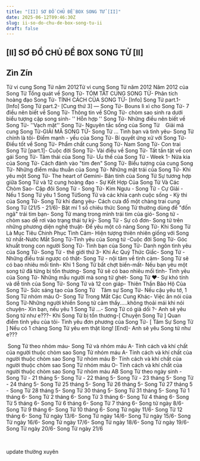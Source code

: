 ```yaml
---
title: "[II] SƠ ĐỒ CHỦ ĐỀ BOX SONG TỬ [II]"
date: 2025-06-12T09:46:30Z
slug: ii-so-do-chu-de-box-song-tu-ii
draft: false
---
```


## [II] SƠ ĐỒ CHỦ ĐỀ BOX SONG TỬ [II]

## Zìn Zín

Tử vi cung Song Tử năm 2012​Tử vi cung Song Tử năm 2012​ ​Năm 2012 của Song Tử​ ​Tổng quát về Song Tử​- TÓM TẮT CUNG SONG TỬ​- Phân tích hoàng đạo Song Tử​- TÍNH CÁCH CỦA SONG TỬ​- [Info] Song Tử part.1​- [Info] Song Tử part.2​- [Cung thứ 3] — Song Tử​- Bouns lì xì cho Song Tử​- 7 điều nên biết về Song Tử​- Thông tin về SOng Tử- chòm sao sinh ra dưới biểu tượng cặp song sinh​- '' Hỗn hợp '' Song Tử​- Những điều nên biết về Song Tử​- ''Vạch mặt'' Song Tử​- Nguyên tắc sống của Song Tử​ ​ ​ ​ ​Giải mã cung Song Tử​-GIẢI MÃ SONG TỬ​- Song Tử ... Tình bạn và tình yêu​- Song Tử chính là tôi​- Điểm mạnh - yếu của Song Tử​- Bí quyết ứng xử với Song Tử​- Điều tốt về Song Tử​- Phẩm chất cung Song Tử​- Nam Song Tử​- Con trai Song Tử [part.1]​- Cuộc đời Song Tử​- Vài điều về Song Tử​- Tất tần tật về con gái Song Tử​- Tâm thái của Song Tử​- Ưu thế của Song Tử - Week 1​- Nửa kia của Song Tử​- Cách đánh vào "tim đen" Song Tử​- Biểu tượng của cung Song Tử​- Những điểm mâu thuẫn của Song Tử​- Những mặt trái của Song Tử​- Khi yêu một Song Tử​- The heart of Gemini​- Bản tính của Song Tử​ ​Sự tương hợp giữa Song Tử và 12 cung hoàng đạo​ ​- Sự Kết Hợp Của Song Tử Và Các Chòm Sao​- Cặp đôi Song Tử - Song Tử​- Kim Ngưu - Song Tử - Cự Giải​ - Nếu 1 Song Tử yêu 1 Song Tử​ 
 ​Song Tử và các khía cạnh cuộc sống ​- Kỳ thi của Song Tử​- Song Tử khi đang yêu​- Cách cưa đổ một chàng trai cung Song Tử (21/5 - 21/6)​- Bật mí 1 số chiêu thức Song Tử thường dùng để "đốn ngã" trái tim bạn​- Song Tử mang trong mình trái tim của gió​- Song tử - chòm sao dễ rơi vào trạng thái tự kỷ​- Song Tử - Sự cô đơn​- Song tử trên những phương diện nghệ thuật​- Để yêu một cô nàng Song Tử​- Khi Song Tử Là Mục Tiêu Chinh Phục Tình Cảm​- Hiện tượng thiên nhiên giống với Song tử nhất​-Nước Mắt Song Tử​-Tình yêu của Song tử ​-Cuộc đời Song Tử​- Góc khuất trong con người Song Tử​- Tình bạn của Song Tử​- Danh ngôn tình yêu của Song Tử​- Song Tử - thế giới thứ 3​- Khi Ác Quỷ Thức Giấc​- Song Tử - Những điều trái ngược có thật​- Song Tử - nội tâm về tình cảm​- Song Tử sẽ có bao nhiêu mối tình​- Khi 1 Song Tử bất chợt biến-mất​- Nếu bạn yêu một song tử đã từng bị tổn thương​- Song Tử sẽ có bao nhiêu mối tình​- Tình yêu của Song Tử​- Những mẫu người mà song tử ghét​- Song Tử ♥​- Sự khó tính và dễ tính của Song Tử​- Song Tử và 12 con giáp​- Thiên Thần Bảo Hộ Của Song Tử​- Sức sáng tạo của Song Tử​ 
 ​ ​ ​ ​Tâm sự Song Tử​- Nếu cậu yêu tớ, 1 Song Tử nhóm máu O​- Song Tử Trong Mắt Các Cung Khác​- Việc ăn nói của Song Tử​-Những người khiến Song tử cảm thấy.....không thoải mái khi nói chuyện​- Xin bạn, nếu yêu 1 Song Tử ...​- Song Tử có giả dối ?​- Anh sẽ yêu Song tử như e???​- Khi Song Tử bị tổn thương​-[ Chuyện Song Tử ] Quan điểm tình yêu của tôi​- Tình yêu đơn phương của Song Tử​- [ Tâm Sự Song Tử ] Nếu có 1 chàng Song Tử yêu em thật lòng! [End]​- Anh sẽ yêu Song tử như e???​ 
 
 ​ ​Song Tử theo nhóm máu​- Song Tử và nhóm máu A​- Tính cách và khí chất của người thuộc chòm sao Song Tử nhóm máu A​- Tính cách và khí chất của người thuộc chòm sao Song Tử nhóm máu B​- Tính cách và khí chất của người thuộc chòm sao Song Tử nhóm máu O​- Tính cách và khí chất của người thuộc chòm sao Song Tử nhóm máu AB​ ​Song Tử theo ngày sinh ​- Song Tử - 21 tháng 5​- Song Tử - 22 tháng 5​- Song Tử - 23 tháng 5​- Song Tử - 24 tháng 5​- Song Tử 25 tháng 5​- Song Tử 26 tháng 5​- Song Tử 27 tháng 5​- Song Tử 28 tháng 5​- Song Tử 30 tháng 5​- Song Tử 31 tháng 5​- Song Tử 1 tháng 6​- Song Tử 2 tháng 6​- Song Tử 3 tháng 6​- Song Tử 4 tháng 6​- Song Tử 5 tháng 6​- Song Tử 6 tháng 6​- Song Tử 7 tháng 6​- Song tử ngày 8/6​- Song Tử 9 tháng 6​- Song Tử 10 tháng 6​- Song Tử ngày 11/6​- Song Tử 12 tháng 6​- Song Tử ngày 13/6​- Song Tử ngày 14/6​- Song Tử ngày 15/6​- Song Tử ngày 16/6​- Song Tử ngày 17/6​- Song Tử ngày 18/6​- Song Tử ngày 19/6​- Song Tử ngày 20/6​- Song Tử ngày 21/6​ 
 
 
 
 
 
 
 ​ 
 
 
 
 
 
 
 
 ​update thường xuyên​ ​